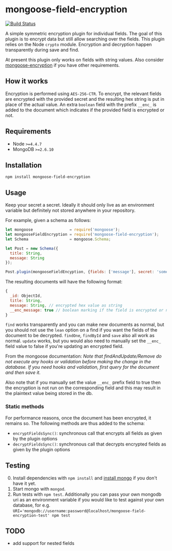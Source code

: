 # mongoose-field-encryption

[![Build Status](https://travis-ci.org/victorparmar/mongoose-field-encryption.svg?branch=master)](https://travis-ci.org/victorparmar/mongoose-field-encryption)

A simple symmetric encryption plugin for individual fields. The goal of this plugin is to encrypt data but still allow searching over the fields. This plugin relies on the Node `crypto` module. Encryption and decryption happen transparently during save and find. 

At present this plugin only works on fields with string values. Also consider [mongoose-encryption](https://github.com/joegoldbeck/mongoose-encryption) if you have other requirements.

## How it works

Encryption is performed using `AES-256-CTR`. To encrypt, the relevant fields are encrypted with the provided secret and the resulting hex string is put in place of the actual value. An extra `boolean` field with the prefix `__enc_` is added to the document which indicates if the provided field is encrypted or not.

## Requirements

- Node `>=4.4.7`
- MongoDB `>=2.6.10`

## Installation

`npm install mongoose-field-encryption`

## Usage

Keep your secret a secret. Ideally it should only live as an environment variable but definitely not stored anywhere in your repository.

For example, given a schema as follows:
```javascript
let mongoose                = require('mongoose');
let mongooseFieldEncryption = require('mongoose-field-encryption');
let Schema                  = mongoose.Schema;

let Post = new Schema({
  title: String, 
  message: String
});

Post.plugin(mongooseFieldEncyption, {fields: ['message'], secret: 'some secret key'});
```

The resulting documents will have the following format:
```javascript
{
  _id: ObjectId,
  title: String,
  message: String, // encrypted hex value as string
  __enc_message: true // boolean marking if the field is encrypted or not
}
```

`find` works transparently and you can make new documents as normal, but you should not use the `lean` option on a find if you want the fields of the document to be decrypted. `findOne`, `findById` and `save` also all work as normal. `update` works, but you would also need to manually set the `__enc_` field value to false if you're updating an encrypted field. 

From the mongoose documentation: _Note that findAndUpdate/Remove do not execute any hooks or validation before making the change in the database. If you need hooks and validation, first query for the document and then save it._

Also note that if you manually set the value `__enc_` prefix field to true then the encryption is not run on the corresponding field and this may result in the plaintext value being stored in the db.

### Static methods

For performance reasons, once the document has been encrypted, it remains so. The following methods are thus added to the schema:
- `encryptFieldsSync()`: synchronous call that encrypts all fields as given by the plugin options
- `decryptFieldsSync()`: synchronous call that decrypts encrypted fields as given by the plugin options

## Testing

0. Install dependencies with `npm install` and [install mongo](http://docs.mongodb.org/manual/installation/) if you don't have it yet.
1. Start mongo with `mongod`.
2. Run tests with `npm test`. Additionally you can pass your own mongodb uri as an environment variable if you would like to test against your own database, for e.g. `URI='mongodb://username:password@localhost/mongoose-field-encryption-test' npm test`


## TODO

- add support for nested fields


